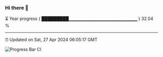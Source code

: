### Hi there 👋

⏳ Year progress { █████████▁▁▁▁▁▁▁▁▁▁▁▁▁▁▁▁▁▁▁▁▁ } 32.04 %

---

⏰ Updated on Sat, 27 Apr 2024 06:05:17 GMT

![Progress Bar CI](https://github.com/liununu/liununu/workflows/Progress%20Bar%20CI/badge.svg)
